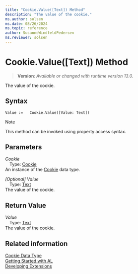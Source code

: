 ```yaml
---
title: "Cookie.Value([Text]) Method"
description: "The value of the cookie."
ms.author: solsen
ms.date: 08/26/2024
ms.topic: reference
author: SusanneWindfeldPedersen
ms.reviewer: solsen
---
```

[//]: # (START>DO_NOT_EDIT)
[//]: # (IMPORTANT:Do not edit any of the content between here and the END>DO_NOT_EDIT.)
[//]: # (Any modifications should be made in the .xml files in the ModernDev repo.)
# Cookie.Value([Text]) Method
> **Version**: _Available or changed with runtime version 13.0._

The value of the cookie.


## Syntax
```AL
Value :=   Cookie.Value([Value: Text])
```
> [!NOTE]
> This method can be invoked using property access syntax.
## Parameters
*Cookie*  
&emsp;Type: [Cookie](cookie-data-type.md)  
An instance of the [Cookie](cookie-data-type.md) data type.  

*[Optional] Value*  
&emsp;Type: [Text](../text/text-data-type.md)  
The value of the cookie.  


## Return Value
*Value*  
&emsp;Type: [Text](../text/text-data-type.md)  
The value of the cookie.


[//]: # (IMPORTANT: END>DO_NOT_EDIT)
## Related information
[Cookie Data Type](cookie-data-type.md)  
[Getting Started with AL](../../devenv-get-started.md)  
[Developing Extensions](../../devenv-dev-overview.md)